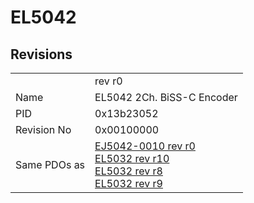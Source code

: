 # EL5042

## Revisions
<table>
<tr>
<td></td>
<td>rev r0</td>
</tr>
<tr>
<td>Name</td>
<td>EL5042 2Ch. BiSS-C Encoder</td>
</tr>
<tr>
<td>PID</td>
<td>0x13b23052</td>
</tr>
<tr>
<td>Revision No</td>
<td>0x00100000</td>
</tr>
<tr>
<td>Same PDOs as</td>
<td><a href="EJ5042-0010.md">EJ5042-0010 rev r0</a><br/><a href="EL5032.md">EL5032 rev r10</a><br/><a href="EL5032.md">EL5032 rev r8</a><br/><a href="EL5032.md">EL5032 rev r9</a></td>
</tr>
</table>

